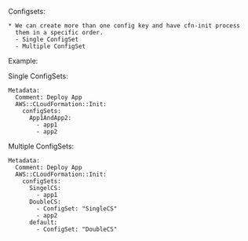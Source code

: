 Configsets:

	* We can create more than one config key and have cfn-init process
	  them in a specific order.
	  - Single ConfigSet
	  - Multiple ConfigSet

Example:

Single ConfigSets:

	Metadata:
	  Comment: Deploy App
	  AWS::CLoudFormation::Init:
	    configSets:
	      App1AndApp2:
	        - app1
	        - app2

Multiple ConfigSets:

	Metadata:
	  Comment: Deploy App
	  AWS::CLoudFormation::Init:
	    configSets:
	      SingelCS:
	        - app1
	      DoubleCS:
	        - ConfigSet: "SingleCS"
	        - app2
	      default:
	        - ConfigSet: "DoubleCS"

